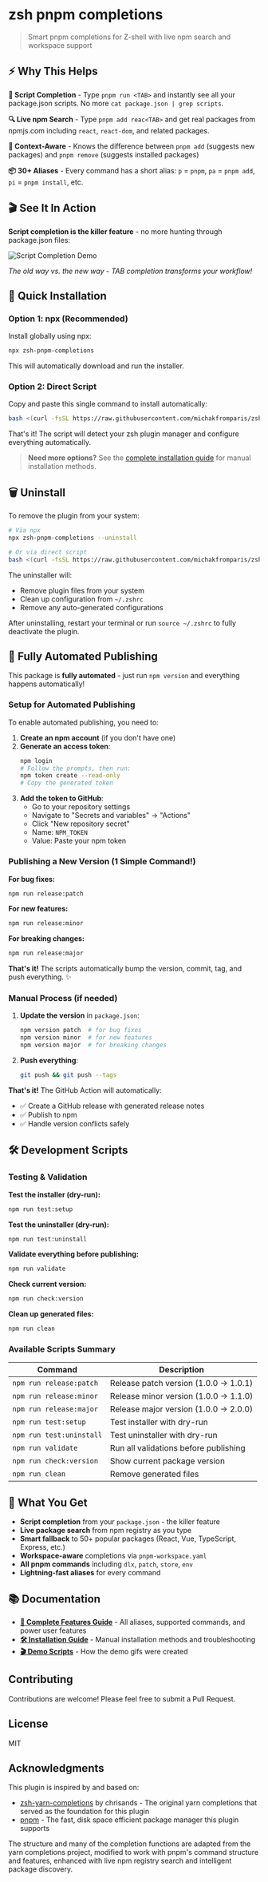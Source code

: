 # zsh pnpm completions

> Smart pnpm completions for Z-shell with live npm search and workspace support

## ⚡ **Why This Helps**

**📝 Script Completion** - Type `pnpm run <TAB>` and instantly see all your package.json scripts. No more `cat package.json | grep scripts`.

**🔍 Live npm Search** - Type `pnpm add reac<TAB>` and get real packages from npmjs.com including `react`, `react-dom`, and related packages.

**🎯 Context-Aware** - Knows the difference between `pnpm add` (suggests new packages) and `pnpm remove` (suggests installed packages)

**📦 30+ Aliases** - Every command has a short alias: `p` = `pnpm`, `pa` = `pnpm add`, `pi` = `pnpm install`, etc.

## 🎬 **See It In Action**

**Script completion is the killer feature** - no more hunting through package.json files:

![Script Completion Demo](docs/demo/01-script-completion.gif)

*The old way vs. the new way - TAB completion transforms your workflow!*

## 🚀 **Quick Installation**

### Option 1: npx (Recommended)

Install globally using npx:

```bash
npx zsh-pnpm-completions
```

This will automatically download and run the installer.

### Option 2: Direct Script

Copy and paste this single command to install automatically:

```bash
bash <(curl -fsSL https://raw.githubusercontent.com/michakfromparis/zsh-pnpm-completions/main/setup.sh)
```

That's it! The script will detect your zsh plugin manager and configure everything automatically.

> **Need more options?** See the [complete installation guide](docs/INSTALLATION.md) for manual installation methods.

## 🗑️ **Uninstall**

To remove the plugin from your system:

```bash
# Via npx
npx zsh-pnpm-completions --uninstall

# Or via direct script
bash <(curl -fsSL https://raw.githubusercontent.com/michakfromparis/zsh-pnpm-completions/main/setup.sh) --uninstall
```

The uninstaller will:
- Remove plugin files from your system
- Clean up configuration from `~/.zshrc`
- Remove any auto-generated configurations

After uninstalling, restart your terminal or run `source ~/.zshrc` to fully deactivate the plugin.

## 🤖 **Fully Automated Publishing**

This package is **fully automated** - just run `npm version` and everything happens automatically!

### Setup for Automated Publishing

To enable automated publishing, you need to:

1. **Create an npm account** (if you don't have one)
2. **Generate an access token**:
   ```bash
   npm login
   # Follow the prompts, then run:
   npm token create --read-only
   # Copy the generated token
   ```
3. **Add the token to GitHub**:
   - Go to your repository settings
   - Navigate to "Secrets and variables" → "Actions"
   - Click "New repository secret"
   - Name: `NPM_TOKEN`
   - Value: Paste your npm token

### Publishing a New Version (1 Simple Command!)

**For bug fixes:**
```bash
npm run release:patch
```

**For new features:**
```bash
npm run release:minor
```

**For breaking changes:**
```bash
npm run release:major
```

**That's it!** The scripts automatically bump the version, commit, tag, and push everything. ✨

### Manual Process (if needed)

1. **Update the version** in `package.json`:
   ```bash
   npm version patch  # for bug fixes
   npm version minor  # for new features
   npm version major  # for breaking changes
   ```

2. **Push everything**:
   ```bash
   git push && git push --tags
   ```

**That's it!** The GitHub Action will automatically:
- ✅ Create a GitHub release with generated release notes
- ✅ Publish to npm
- ✅ Handle version conflicts safely

## 🛠️ **Development Scripts**

### Testing & Validation

**Test the installer (dry-run):**
```bash
npm run test:setup
```

**Test the uninstaller (dry-run):**
```bash
npm run test:uninstall
```

**Validate everything before publishing:**
```bash
npm run validate
```

**Check current version:**
```bash
npm run check:version
```

**Clean up generated files:**
```bash
npm run clean
```

### Available Scripts Summary

| Command | Description |
|---------|-------------|
| `npm run release:patch` | Release patch version (1.0.0 → 1.0.1) |
| `npm run release:minor` | Release minor version (1.0.0 → 1.1.0) |
| `npm run release:major` | Release major version (1.0.0 → 2.0.0) |
| `npm run test:setup` | Test installer with dry-run |
| `npm run test:uninstall` | Test uninstaller with dry-run |
| `npm run validate` | Run all validations before publishing |
| `npm run check:version` | Show current package version |
| `npm run clean` | Remove generated files |

## 🎯 **What You Get**

* **Script completion** from your `package.json` - the killer feature
* **Live package search** from npm registry as you type
* **Smart fallback** to 50+ popular packages (React, Vue, TypeScript, Express, etc.)
* **Workspace-aware** completions via `pnpm-workspace.yaml`
* **All pnpm commands** including `dlx`, `patch`, `store`, `env`
* **Lightning-fast aliases** for every command

## 📚 **Documentation**

- **[📖 Complete Features Guide](docs/FEATURES.md)** - All aliases, supported commands, and power user features
- **[🛠️ Installation Guide](docs/INSTALLATION.md)** - Manual installation methods and troubleshooting  
- **[🎬 Demo Scripts](docs/demo/)** - How the demo gifs were created

## Contributing

Contributions are welcome! Please feel free to submit a Pull Request.

## License

MIT

## Acknowledgments

This plugin is inspired by and based on:
- [zsh-yarn-completions](https://github.com/chrisands/zsh-yarn-completions) by chrisands - The original yarn completions that served as the foundation for this plugin
- [pnpm](https://pnpm.io/) - The fast, disk space efficient package manager this plugin supports

The structure and many of the completion functions are adapted from the yarn completions project, modified to work with pnpm's command structure and features, enhanced with live npm registry search and intelligent package discovery. 